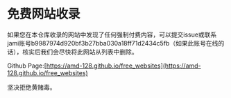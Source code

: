 # 免费网站收录

如果您在本仓库收录的网站中发现了任何强制付费内容，可以提交issue或联系jami账号b9987974d920bf3b27bba030a18ff71d2434c5fb（如果此账号在线的话），核实后我们会尽快将此网站从列表中删除。

Github Page:[https://amd-128.github.io/free_websites](https://amd-128.github.io/free_websites)

坚决拒绝黄赌毒。
